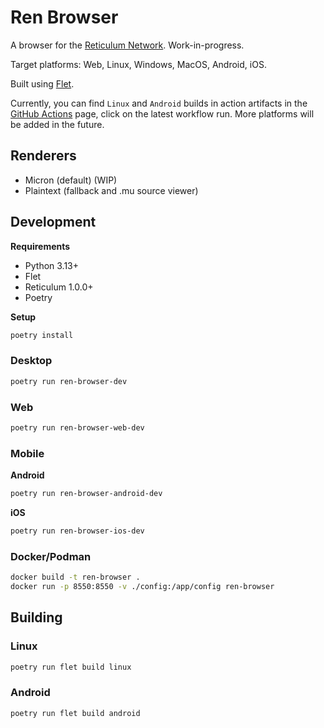 # Ren Browser

A browser for the [Reticulum Network](https://reticulum.network/). Work-in-progress.

Target platforms: Web, Linux, Windows, MacOS, Android, iOS.

Built using [Flet](https://flet.dev/).

Currently, you can find `Linux` and `Android` builds in action artifacts in the [GitHub Actions](https://github.com/Sudo-Ivan/Ren-Browser/actions/workflows/build.yml) page, click on the latest workflow run. More platforms will be added in the future.

## Renderers

- Micron (default) (WIP)
- Plaintext (fallback and .mu source viewer)

## Development

**Requirements**

- Python 3.13+
- Flet
- Reticulum 1.0.0+
- Poetry

**Setup**

```bash
poetry install
```

### Desktop

```bash
poetry run ren-browser-dev
```

### Web

```bash
poetry run ren-browser-web-dev
```

### Mobile

**Android**

```bash
poetry run ren-browser-android-dev
```

**iOS**

```bash
poetry run ren-browser-ios-dev
```

### Docker/Podman

```bash
docker build -t ren-browser .
docker run -p 8550:8550 -v ./config:/app/config ren-browser
```

## Building

### Linux

```bash
poetry run flet build linux
```

### Android

```bash
poetry run flet build android
```